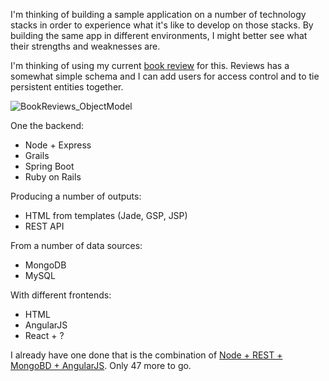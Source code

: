 I'm thinking of building a sample application on a number of technology stacks
in order to experience what it's like to develop on those stacks.  By building
the same app in different environments, I might better see what their strengths
and weaknesses are.

I'm thinking of using my current [book review](Books.html) for this.  Reviews
has a somewhat simple schema and I can add users for access control and to tie
persistent entities together.

![BookReviews_ObjectModel](BookReviews_ObjectModel.png)

One the backend:

- Node + Express
- Grails
- Spring Boot
- Ruby on Rails

Producing a number of outputs:

- HTML from templates (Jade, GSP, JSP)
- REST API

From a number of data sources:

- MongoDB
- MySQL

With different frontends:

- HTML
- AngularJS
- React + ?

I already have one done that is the combination of
[Node + REST + MongoBD + AngularJS](https://afternoon-cliffs-9951.herokuapp.com/Books.html).
Only 47 more to go.
